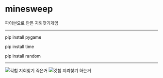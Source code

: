 # minesweep
파이썬으로 만든 지뢰찾기게임

--------------------------------------

pip install pygame

pip install time

pip install random

--------------------------------------

![긱헙 지회찾기 죽은거](https://user-images.githubusercontent.com/65907318/105714282-7c7c8800-5f5f-11eb-9d29-b564362fb0a5.PNG)
![깃헙 지뢰찾기 하는거](https://user-images.githubusercontent.com/65907318/105714286-7dadb500-5f5f-11eb-95d8-a77efbc79725.PNG)
